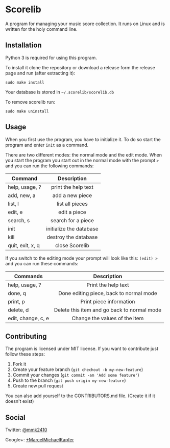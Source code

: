 # Scorelib

A program for managing your music score collection. It runs on Linux and is written for the holy command line.

## Installation

Python 3 is required for using this program.

To install it clone the repository or download a release form the release page and run (after extracting it):

```
sudo make install
```

Your database is stored in `~/.scorelib/scorelib.db`

To remove scorelib run:

```
sudo make uninstall
```

## Usage

When you first use the program, you have to initialize it. To do so start the program and enter `init` as a command.

There are two different modes: the normal mode and the edit mode. When you start the program you start out in the normal mode with the prompt ` > ` and you can run the following commands:

| Command          |         Description        |
|------------------|:--------------------------:|
| help, usage, ?   | print the help text        |
| add, new, a      | add a new piece            |
| list, l          | list all pieces            |
| edit, e          | edit a piece               |
| search, s        | search for a piece         |
| init             | initialize the database    |
| kill             | destroy the database       |
| quit, exit, x, q | close Scorelib             |

If you switch to the editing mode your prompt will look like this: ` (edit) > ` and you can run these commands:

| Commands           |          Description                        |
|--------------------|:-------------------------------------------:|
| help, usage, ?     | Print the help text                         |
| done, q            | Done editing piece, back to normal mode     |
| print, p           | Print piece information                     |
| delete, d          | Delete this item and go back to normal mode |
| edit, change, c, e | Change the values of the item               |

## Contributing

The program is licensed under MIT license. If you want to contribute just follow these steps:

 1. Fork it
 2. Create your feature branch (`git chechout -b my-new-feature`)
 3. Commit your changes (`git commit -am 'Add some feature'`)
 4. Push to the branch (`git push origin my-new-feature`)
 5. Create new pull request

You can also add yourself to the CONTRIBUTORS.md file. (Create it if it doesn't exist)

## Social

Twitter: [@mmk2410](https://twitter.com/mmk2410)

Google+: [+MarcelMichaelKapfer](https://plus.google.com/+MarcelMichaelKapfer)
